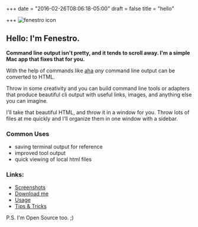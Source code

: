 +++
date = "2016-02-26T08:06:18-05:00"
draft = false
title = "hello"

+++
<object id="fenestro_image" type="image/svg+xml"
		data="/images/fenestro.svg" style="width: 25%"><img
		src="/images/fenestro_256x256.png" alt="fenestro icon" 
		title="fenestro icon"/></object>

## Hello: I'm Fenestro.


**Command line output isn't pretty, and it tends to scroll away. I'm a simple
Mac app that fixes that for you.**

With the help of commands like [aha](https://github.com/theZiz/aha#readme) _any_ 
command line output can be converted to HTML.

Throw in some creativity and you can build command line tools or adapters that 
produce beautiful cli output with useful links, images, and anything else you 
can imagine.

I'll take that beautiful HTML, and throw it in a window for you. Throw lots of 
files at me quickly and I'll organize them in one window with a sidebar.

### Common Uses

* saving terminal output for reference
* improved tool output
* quick viewing of local html files


### Links:

*   [Screenshots](/screenshots/)
*   [Download me](/downloads/fenestro_1.dmg)
*   [Usage](https://github.com/masukomi/fenestro#readme)
*   [Tips & Tricks](/tips/)

P.S. I'm Open Source too. ;) 
